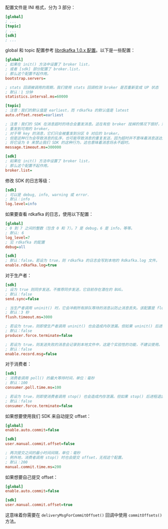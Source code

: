 配置文件是 INI 格式，分为 3 部分：

```ini
[global]
; ...
[topic]
; ...
[sdk]
; ...
```

global 和 topic 配置参考 [librdkafka 1.0.x 配置](https://github.com/edenhill/librdkafka/blob/1.0.x/CONFIGURATION.md)。以下是一些配置：

```ini
[global]
; 如果在 init() 方法中设置了 broker list，
; 或者 [sdk] 部分配置了 broker.list，
; 那么这个配置不起作用。
bootstrap.servers=

; stats 回调被调用的周期，我们使用 stats 回调检测 broker 是否重新变成 UP 状态
; 默认：1 分钟
statistics.interval.ms=60000

[topic]
; 注意：我们的默认值是 earliest，而 rdkafka 的默认值是 latest
auto.offset.reset=earliest

; 注意：我们的 SDK 在消息超时的场合会重发消息。这在有些 broker 挂掉的情况下很好，消息会
; 重发到可用的 broker。
; 对于带 key 的消息，它们只会被重发到分区 0 对应的 broker。
; 但是这种行为会导致消息的乱序，也可能导致消息的重复发送，因为超时并不意味着消息送达失败。
; 将它设为 0 来禁止我们 SDK 的这种行为，这也意味着消息将永不超时。
message.timeout.ms=300000

[sdk]
; 如果在 init() 方法中设置了 broker list，
; 那么这个配置不起作用。
broker.list=
```

修改 SDK 的日志等级：

```ini
[sdk]
; 可以是 debug, info, warning 或 error.
; 默认：info
log.level=info
```

如果要查看 rdkafka 的日志，使用以下配置：

```ini
[global]
; 0 到 7 之间的整数（包含 0 和 7）。7 是 debug，6 是 info，等等。
; 默认: 6
log_level=7
; 见 rdkafka 的配置
debug=all

[sdk]
; 默认：false。若设为 true，则 rdkafka 的日志会写到本地的 Rdkafka.log 文件。
enable.rdkafka.log=true
```

对于生产者：

```ini
[sdk]
; 设为 true 则同步发送。不推荐同步发送，它目前存在潜在的 BUG。
; 默认：false
send.sync=false

; 当生产者调用 uninit() 时，它会冲刷所有排队等待的消息以防止消息丢失。该配置是 flush 操作会等待的最大时间。
; 默认：3 秒
flush.timeout.ms=3000

; 若设为 true，则即使生产者调用 uninit() 也会造成内存泄漏。但如果 uninit() 后进程退出了，则内存泄漏没有关系。
; 默认：false
producer.force.terminate=false

; 若设为 true，则发送失败的消息会记录到本地文件中，这是个实验性的功能，不建议使用。
; 默认：false
enable.record.msg=false
```

对于消费者：

```ini
[sdk]
; 消费者调用 poll() 的最大等待时间，单位：毫秒
; 默认：100
consumer.poll.time.ms=100

; 若设为 true，则即使消费者调用 stop() 也会造成内存泄漏。但如果 stop() 后进程退出了，则内存泄漏没有关系。
; 默认：false
consumer.force.terminate=false
```

如果想要使用我们 SDK 来自动提交 offset：

```ini
[global]
enable.auto.commit=false

[sdk]
user.manual.commit.offset=false

; 两次提交之间的最小时间间隔，单位：毫秒
; 例外地，消费者调用 stop() 时也会提交 offset，无视这个配置。
; 默认：200
manual.commit.time.ms=200
```

如果想要自己提交 offset：

```ini
[global]
enable.auto.commit=false

[sdk]
user.manual.commit.offset=true
```

这意味着你需要在 `deliveryMsgForCommitOffset()` 回调中使用 `commitOffsets()` 方法。

